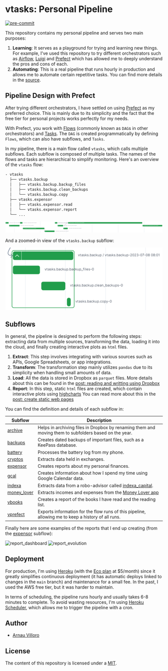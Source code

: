 # vtasks: Personal Pipeline
[![pre-commit](https://img.shields.io/badge/pre--commit-enabled-brightgreen?logo=pre-commit&logoColor=white)](https://github.com/pre-commit/pre-commit)

This repository contains my personal pipeline and serves two main purposes:

1. **Learning**: It serves as a playground for trying and learning new things. For example, I've used this repository to try different orchestrators such as [Airflow](https://airflow.apache.org/), [Luigi](https://luigi.readthedocs.io/en/stable/) and [Prefect](https://www.prefect.io/opensource/) which has allowed me to deeply understand the pros and cons of each.
2. **Automating**: This is a real pipeline that runs hourly in production and allows me to automate certain repetitive tasks. You can find more details in the [source](https://github.com/villoro/vtasks/tree/master/src).

## Pipeline Design with Prefect

After trying different orchestrators, I have settled on using [Prefect](https://www.prefect.io/) as my preferred choice. This is mainly due to its simplicity and the fact that the free tier for personal projects works perfectly for my needs.

With Prefect, you work with [Flows](https://docs.prefect.io/2.10.20/tutorial/flows/) (commonly known as `DAG`s in other orchestrators) and [Tasks](https://docs.prefect.io/2.10.20/tutorial/tasks/). The `DAG` is created programmatically by defining `Flows`, which can also have subflows, and `Tasks`.

In my pipeline, there is a main flow called `vtasks`, which calls multiple subflows. Each subflow is composed of multiple tasks. The names of the flows and tasks are hierarchical to simplify monitoring. Here's an overview of the `vtasks` flow:

```plaintext
- vtasks
  ├── vtasks.backup
  │   ├── vtasks.backup.backup_files
  │   ├── vtasks.backup.clean_backups
  │   └── vtasks.backup.copy
  ├── vtasks.expensor
  │   ├── vtasks.expensor.read
  │   └── vtasks.expensor.report
  └── ...
```

![prefect_vtasks](images/prefect_vtasks.png)

And a zoomed-in view of the `vtasks.backup` subflow:

![prefect_vtasks_backups](images/prefect_vtasks_backups.png)


## Subflows

In general, the pipeline is designed to perform the following steps: extracting data from multiple sources, transforming the data, loading it into the cloud, and finally creating interactive plots as `html` files.

1. **Extract**: This step involves integrating with various sources such as APIs, Google Spreadsheets, or app integrations.
2. **Transform**: The transformation step mainly utilizes `pandas` due to its simplicity when handling small amounts of data.
3. **Load**: All the data is stored in Dropbox as `parquet` files. More details about this can be found in the [post: reading and writting using Dropbox](https://villoro.com/post/dropbox_python)
4. **Report**: In this step, static `html` files are created, which contain interactive plots using [highcharts](highcharts.com/) You can read more about this in the [post: create static web pages](https://villoro.com/post/static_webpage)

You can find the definition and details of each subflow in:

| **Subflow**                                                                  | **Description**                                                                                       |
|------------------------------------------------------------------------------|-------------------------------------------------------------------------------------------------------|
| [archive](https://github.com/villoro/vtasks/tree/master/src/archive)         | Helps in archiving files in Dropbox by renaming them and moving them to subfolders based on the year. |
| [backups](https://github.com/villoro/vtasks/tree/master/src/backups)         | Creates dated backups of important files, such as a KeePass database.                                 |
| [battery](https://github.com/villoro/vtasks/tree/master/src/battery)         | Processes the battery log from my phone.                                                              |
| [cryptos](https://github.com/villoro/vtasks/tree/master/src/cryptos)         | Extracts data held in exchanges.                                                                      |
| [expensor](https://github.com/villoro/vtasks/tree/master/src/expensor)       | Creates reports about my personal finances.                                                           |
| [gcal](https://github.com/villoro/vtasks/tree/master/src/gcal)               | Creates information about how I spend my time using Google Calendar data.                             |
| [indexa](https://github.com/villoro/vtasks/tree/master/src/indexa)           | Extracts data from a robo-advisor called [indexa_capital](https://indexacapital.com/).                |
| [money_lover](https://github.com/villoro/vtasks/tree/master/src/money_lover) | Extracts incomes and expenses from the [Money Lover app](https://moneylover.me/)                      |
| [vbooks](https://github.com/villoro/vtasks/tree/master/src/vbooks)           | Creates a report of the books I have read and the reading list.                                       |
| [vprefect](https://github.com/villoro/vtasks/tree/master/src/vprefect)       | Exports information for the flow runs of this pipeline, allowing me to keep a history of all runs.    |

Finally here are some examples of the reports that I end up creating (from the [expensor](https://github.com/villoro/vtasks/tree/master/src/expensor) subflow):

![report_dashboard](images/report_1_dashboard.png)
![report_evolution](images/report_2_evolution.png)

## Deployment

For production, I'm using [Heroku](https://www.heroku.com/) (with the [Eco plan](https://www.heroku.com/pricing) at $5/month) since it greatly simplifies continuous deployment (it has automatic deploys linked to changes in the `main` branch) and maintenance for a small fee. In the past, I used the AWS free tier, but it was harder to maintain.

In terms of scheduling, the pipeline runs hourly and usually takes 6-8 minutes to complete. To avoid wasting resources, I'm using [Heroku Scheduler](https://devcenter.heroku.com/articles/scheduler), which allows me to trigger the pipeline with a cron.

## Author
* [Arnau Villoro](villoro.com)

## License
The content of this repository is licensed under a [MIT](https://opensource.org/licenses/MIT).
